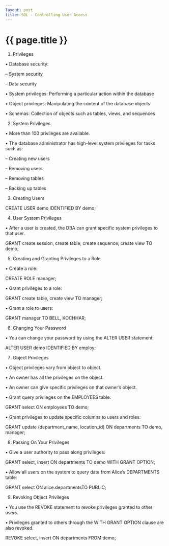 ```yaml
---
layout: post
title: SQL - Controlling User Access
---
```


{{ page.title }}
================

1) Privileges

• Database security:

– System security

– Data security

• System privileges: Performing a particular action within the database

• Object privileges: Manipulating the content of the database objects

• Schemas: Collection of objects such as tables, views, and sequences

2) System Privileges

• More than 100 privileges are available.

• The database administrator has high-level system privileges for tasks such as:

– Creating new users

– Removing users

– Removing tables

– Backing up tables

3) Creating Users

CREATE USER demo IDENTIFIED BY demo;

4) User System Privileges

• After a user is created, the DBA can grant specific system privileges to that user.

GRANT create session, create table, create sequence, create view TO demo;

5) Creating and Granting Privileges to a Role

• Create a role:

CREATE ROLE manager;

• Grant privileges to a role:

GRANT create table, create view TO manager;

• Grant a role to users:

GRANT manager TO BELL, KOCHHAR;

6) Changing Your Password

• You can change your password by using the ALTER USER statement.

ALTER USER demo IDENTIFIED BY employ;

7) Object Privileges

• Object privileges vary from object to object.

• An owner has all the privileges on the object.

• An owner can give specific privileges on that owner’s object.

• Grant query privileges on the EMPLOYEES table:

GRANT select ON employees TO demo;

• Grant privileges to update specific columns to users and roles:

GRANT update (department_name, location_id) ON departments TO demo, manager;

8) Passing On Your Privileges

• Give a user authority to pass along privileges:

GRANT select, insert ON departments TO demo WITH GRANT OPTION;

• Allow all users on the system to query data from Alice’s DEPARTMENTS table:

GRANT select ON alice.departmentsTO PUBLIC;

9) Revoking Object Privileges

• You use the REVOKE statement to revoke privileges granted to other users.

• Privileges granted to others through the WITH GRANT OPTION clause are also revoked.

REVOKE select, insert ON departments FROM demo;
